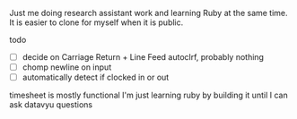 Just me doing research assistant work and learning Ruby at the same time. It is easier to clone for myself when it is public. 

todo 
- [ ] decide on Carriage Return + Line Feed autoclrf, probably nothing
- [ ] chomp newline on input
- [ ] automatically detect if clocked in or out

timesheet is mostly functional I'm just learning ruby by building it until I can ask datavyu questions
